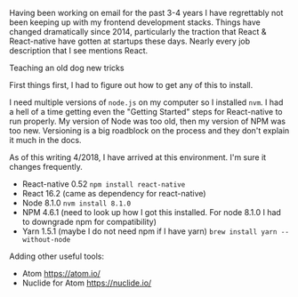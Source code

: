 Having been working on email for the past 3-4 years I have regrettably not been keeping up with my frontend development stacks. Things have changed dramatically since 2014, particularly the traction that React & React-native have gotten at startups these days. Nearly every job description that I see mentions React.

Teaching an old dog new tricks

First things first, I had to figure out how to get any of this to install.

I need multiple versions of `node.js` on my computer so I installed `nvm`. I had a hell of a time getting even the "Getting Started" steps for React-native to run properly. My version of Node was too old, then my version of NPM was too new. Versioning is a big roadblock on the process and they don't explain it much in the docs. 

As of this writing 4/2018, I have arrived at this environment. I'm sure it changes frequently.
* React-native 0.52 `npm install react-native`
* React 16.2 (came as dependency for react-native)
* Node 8.1.0 `nvm install 8.1.0`
* NPM 4.6.1 (need to look up how I got this installed. For node 8.1.0 I had to downgrade npm for compatibility)
* Yarn 1.5.1 (maybe I do not need npm if I have yarn) `brew install yarn --without-node`

Adding other useful tools:
* Atom https://atom.io/
* Nuclide for Atom https://nuclide.io/
